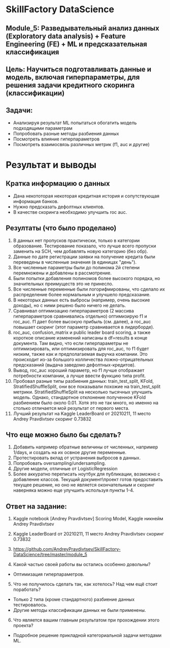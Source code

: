 # SkillFactory DataScience
 
## Module_5: Разведывательный анализ данных (Exploratory data analysis) + Feature Engineering (FE) + ML и предсказательная классификация  

## Цель: Научиться подготавливать данные и модель, включая гиперпараметры, для решения задачи кредитного скоринга (классификации)

## Задачи: 
* Анализируя результат ML попытаться обогатить модель подходящими параметрам
* Попробовать разные методы разбиения данных
* Посмотреть влияние гиперпараметров
* Посмотреть взаимосвязь различных метрик (f1, auc и другие)


# Результат и выводы


## Кратка информацию о данных
* Дана некототорая некоторая кредитная история и сопутствующая информация банков. 
* Нужно предсказать дефолтных клиентов.
* В качестве скоринга необходимо улучшить roc auc. 

## Резултаты (что было проделано)
1. В данных нет пропусков практически, только в категории образование. Тестирование показало, что лучше всего пропуски заменить на SCH, чем добавлять новую категорию (без обр). 
2. Данные по дате регистрации заявки на получение кредита были переведены в численные значения (в единицах "день"). 
3. Все численные параметры были до полинома 2й степени перемножены и добавлены в рассмотрение.  
4. Были попытки добавления полиномов более высокого порядка, но значительных преимуществ это не принесло.
5. Все численные переменные были логорифмированы, что сделало их распределение более нормальным и улучшело предсказание.
6. В некоторых данных есть выбросы (например, очень высокие доходы), но с ними решено было ничего не делать. 
7. Сравнивал оптимизацию гиперпараметров (2 массива гиперпараметров сравнивались отдельно) оптимизирую f1 и roc_auc. f1 дает более высокую прибыль (см. далее), а roc_auc повышает скоринг (этот параметр сравнивается в лидерборде).
8. roc_auc, confusion_matrix и public leader board scoring, а также короткое описание изменений написаны в df=results в конце документа. Там видно, что если гиперпараметры не оптимизировать, или оптимизировать для roc_auc, то f1 будет низким, также как и предполагаемая выручка компании. Это происходит из-за большого колличества ложно-отрицательных предсказаний (выдача заведомо дефолтных-кредитов).
9. Вывод, roc_auc хороший параметр, но f1 лучше отображает потребности компании, а лучше ввести функцию типа profit.
10. Пробовал разные типы разбиения данных: train_test_split, KFold, StratifiedShuffleSplit, они все показывали похожие на train_test_split метрики. StratifiedShuffleSplit на несколько тысячных улучшить модель. Однако, стандартное отклонение полученное KFold разбиением было около 0.01. Хотя это не так много, но именно на столько отличается мой результат от первого места. 
11. Лучший результат на Kaggle LeaderBoard от 20210211, 11 место Andrey Pravdivtsev скоринг 0.73832


## Что еще можно было бы сделать?
1. Добавить например обратные величины от численных,  например 1/days, и создать на их освное другие переменные.
2. Протестировать вклад от устранения выбросов в данных. 
3. Попробовать oversampling/undersampling.
4. Другие модели, отличные от LogisticRegression
5. Более аккуратно переписать ноутбук для публикации, возможно с добавление классов. Текущий документ\проект готов предоставить текущее решение, но оно не является окончательным и скоринг наверняка можно еще улучшить используя пункты 1-4.
 
 
 
## Ответ на задание:

1. Kaggle notebook [Andrey Pravdivtsev] Scoring Model, Kaggle никнейм Andrey Pravdivtsev

2. Kaggle LeaderBoard от 20210211, 11 место Andrey Pravdivtsev скоринг 0.73832

3. https://github.com/AndreyPravdivtsev/SkillFactory-DataScience/tree/master/module_5

4. Какой частью своей работы вы остались особенно довольны?
- Оптимизация гиперпараметров.

5. Что не получилось сделать так, как хотелось? Над чем ещё стоит поработать?
- Только 2 типа (кроме стандартного) разбиение данных тестировалось.
- Другие методы классификации данных не были применены.

6. Что является вашим главным результатом при прохождении этого проекта?
- Подробное решение прикладной категориальной задачи методами ML.
